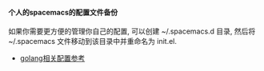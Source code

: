 #### 个人的spacemacs的配置文件备份

如果你需要更方便的管理你自己的配置, 可以创建 ~/.spacemacs.d 目录, 然后将 ~/.spacemacs 文件移动到该目录中并重命名为 init.el.

- [golang相关配置参考](https://segmentfault.com/a/1190000008156232)
